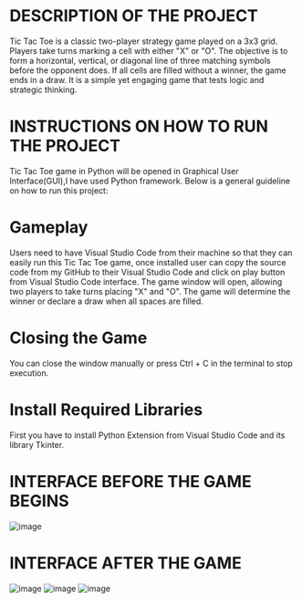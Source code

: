 # DESCRIPTION OF THE PROJECT

Tic Tac Toe is a classic two-player strategy game played on a 3x3 grid. Players take turns marking a cell with either "X" or "O".
The objective is to form a horizontal, vertical, or diagonal line of three matching symbols before the opponent does.
If all cells are filled without a winner, the game ends in a draw. It is a simple yet engaging game that tests logic and strategic thinking. 

# INSTRUCTIONS ON HOW TO RUN THE PROJECT
 
Tic Tac Toe game in Python will be opened in Graphical User Interface(GUI),I have used Python framework. Below is a general guideline on how to run this project:
# Gameplay
Users need to have Visual Studio Code from their machine so that they can easily run this Tic Tac Toe game, once installed user can copy the source code from my GitHub to their 
Visual Studio Code and click on play button from Visual Studio Code interface.
The game window will open, allowing two players to take turns placing "X" and "O".
The game will determine the winner or declare a draw when all spaces are filled.
# Closing the Game
You can close the window manually or press Ctrl + C in the terminal to stop execution.
# Install Required Libraries
First you have to install Python Extension from Visual Studio Code and its library Tkinter.


   # INTERFACE BEFORE THE GAME BEGINS

  ![image](https://github.com/user-attachments/assets/326a7825-399e-41fc-bc93-99d0a1024e79)

   # INTERFACE AFTER THE GAME

   ![image](https://github.com/user-attachments/assets/3e35511d-7da4-4c49-9817-f561a389c4c3)
   ![image](https://github.com/user-attachments/assets/ffddfc19-631c-4081-a70c-f854f458cc25)
   ![image](https://github.com/user-attachments/assets/7df5e210-0c7e-464d-b4d6-44433bfd303a)


